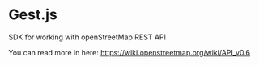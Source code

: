 # Gest.js

SDK for working with openStreetMap REST API

You can read more in here: <https://wiki.openstreetmap.org/wiki/API_v0.6>

